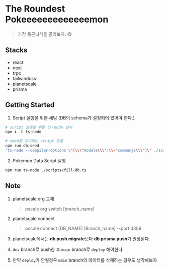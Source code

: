 # The Roundest Pokeeeeeeeeeeeeemon

> 가장 둥근녀석을 골라보자. 😋

## Stacks

- react
- next
- trpc
- tailwindcss
- planetscale
- prisma

## Getting Started

1. Script 실행을 위한 세팅 (DB의 schema가 설정되어 있어야 한다.)

```bash
# script 실행을 위한 ts-node 설치
npm i -D ts-node

# seed를 추가하는 script 호출
npm run db:seed
"ts-node --compiler-options \"{\\\"module\\\":\\\"commonjs\\\"}\" ./scripts/fill-db.ts"
```

2. Pokemon Data Script 실행

```bash
npm run ts-node ./scripts/fill-db.ts
```

## Note

1. planetscale org 교체

   > pscale org switch [branch_name]

2. planetscale connect

   > pscale connect [DB_NAME] [Branch_name] --port 3309

3. planetscale에서는 **db push migrate**보다 **db prisma push**가 권장된다.
4. `dev` branch로 push한 후 `main` branch로 `deploy` 해야한다.
5. 만약 `deploy`가 안될경우 `main` branch의 데이터를 삭제하는 경우도 생각해보자
